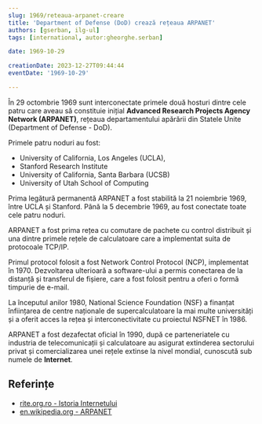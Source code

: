 ```yaml
---
slug: 1969/reteaua-arpanet-creare
title: 'Department of Defense (DoD) crează rețeaua ARPANET'
authors: [gserban, ilg-ul]
tags: [international, autor:gheorghe.serban]

date: 1969-10-29

creationDate: 2023-12-27T09:44:44
eventDate: '1969-10-29'

---
```


În 29 octombrie 1969 sunt interconectate primele două hosturi dintre cele
patru care aveau să constituie inițial **Advanced Research Projects
Agency Network (ARPANET)**, rețeaua departamentului apărării din
Statele Unite (Department of Defense - DoD).

<!-- truncate -->

Primele patru noduri au fost:

- University of California, Los Angeles (UCLA),
- Stanford Research Institute
- University of California, Santa Barbara (UCSB)
- University of Utah School of Computing

Prima legătură permanentă ARPANET a fost stabilită la 21 noiembrie 1969,
între UCLA și Stanford. Până la 5 decembrie 1969, au fost conectate
toate cele patru noduri.

ARPANET a fost prima rețea cu comutare de pachete cu control distribuit
și una dintre primele rețele de calculatoare care a implementat suita
de protocoale TCP/IP.

Primul protocol folosit a fost  Network Control Protocol (NCP), implementat
în 1970. Dezvoltarea ulterioară a software-ului a permis conectarea
de la distanță și transferul de fișiere, care a fost folosit pentru
a oferi o formă timpurie de e-mail.

La începutul anilor 1980, National Science Foundation (NSF) a finanțat
înființarea de centre naționale de supercalculatoare la mai multe
universități și a oferit acces la rețea și interconectivitate
cu proiectul NSFNET în 1986.

ARPANET a fost dezafectat oficial în 1990, după ce parteneriatele
cu industria de telecomunicații și calculatoare au asigurat extinderea
sectorului privat și comercializarea unei rețele extinse
la nivel mondial, cunoscută sub numele de **Internet**.

## Referințe

- [rite.org.ro - Istoria Internetului](https://rite.org.ro/istoria-internetului/)
- [en.wikipedia.org - ARPANET](https://en.wikipedia.org/wiki/ARPANET)
